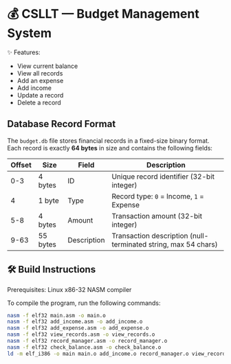 # 💰 CSLLT — Budget Management System
✨ Features:

* View current balance
* View all records
* Add an expense
* Add income
* Update a record
* Delete a record

## Database Record Format

The `budget.db` file stores financial records in a fixed-size binary format. Each record is exactly **64 bytes** in size and contains the following fields:

| Offset | Size | Field | Description |
|--------|------|-------|-------------|
| 0-3 | 4 bytes | ID | Unique record identifier (32-bit integer) |
| 4 | 1 byte | Type | Record type: `0` = Income, `1` = Expense |
| 5-8 | 4 bytes | Amount | Transaction amount (32-bit integer) |
| 9-63 | 55 bytes | Description | Transaction description (null-terminated string, max 54 chars) |

## 🛠️ Build Instructions
Prerequisites: Linux x86-32 NASM compiler

To compile the program, run the following commands:

```bash
nasm -f elf32 main.asm -o main.o
nasm -f elf32 add_income.asm -o add_income.o
nasm -f elf32 add_expense.asm -o add_expense.o
nasm -f elf32 view_records.asm -o view_records.o
nasm -f elf32 record_manager.asm -o record_manager.o
nasm -f elf32 check_balance.asm -o check_balance.o
ld -m elf_i386 -o main main.o add_income.o record_manager.o view_records.o check_balance.o add_expense.o
```